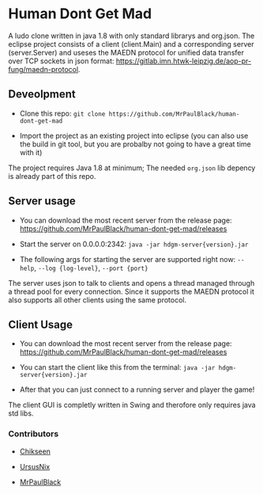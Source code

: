 # Human Dont Get Mad

A ludo clone written in java 1.8 with only standard librarys and org.json.
The eclipse project consists of a client (client.Main) and a corresponding server (server.Server)
and useses the MAEDN protocol for unified data transfer over TCP sockets in json format: 
https://gitlab.imn.htwk-leipzig.de/aop-pr-fung/maedn-protocol.



## Deveolpment

* Clone this repo: `git clone https://github.com/MrPaulBlack/human-dont-get-mad`

* Import the project as an existing project into eclipse (you can also use the build in git tool, but you are probalby not going to have a great time with it)

The project requires Java 1.8 at minimum; The needed `org.json` lib depency is already part of this repo.



## Server usage

* You can download the most recent server from the release page: https://github.com/MrPaulBlack/human-dont-get-mad/releases

* Start the server on 0.0.0.0:2342: `java -jar hdgm-server{version}.jar`

* The following args for starting the server are supported right now: `--help`, `--log {log-level}`, `--port {port}`

The server uses json to talk to clients and opens a thread managed through a thread pool for every connection. Since it supports the MAEDN protocol it also supports
all other clients using the same protocol.



## Client Usage

* You can download the most recent server from the release page: https://github.com/MrPaulBlack/human-dont-get-mad/releases

* You can start the client like this from the terminal: `java -jar hdgm-server{version}.jar`

* After that you can just connect to a running server and player the game!

The client GUI is completly written in Swing and therofore only requires java std libs.



### Contributors

- [Chikseen](@Chikseen)

- [UrsusNix](@UrsusNix)

- [MrPaulBlack](@MrPaulBlack)
